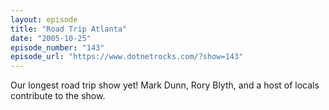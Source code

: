 ```yaml
---
layout: episode
title: "Road Trip Atlanta"
date: "2005-10-25"
episode_number: "143"
episode_url: "https://www.dotnetrocks.com/?show=143"
---
```


Our longest road trip show yet! Mark Dunn, Rory Blyth, and a host of locals contribute to the show.
